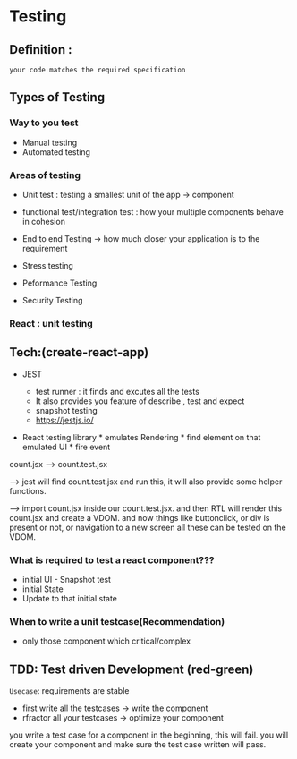 # Testing
## Definition : 
    your code matches the required specification

## Types of Testing 
### Way to you test
* Manual testing 
* Automated testing




### Areas of testing
* Unit test : testing a smallest unit of the app -> component 

* functional test/integration test : how your multiple components behave in cohesion 
* End to end Testing -> how much closer your application is to the requirement 
* Stress testing 
* Peformance Testing 
* Security Testing 



### React : unit testing  
## Tech:(create-react-app) 
* JEST 
    * test runner : it finds and excutes all the tests
    * It also provides you feature of describe , test and expect
    * snapshot testing
    *  https://jestjs.io/

* React testing library
        * emulates Rendering
        * find element on that emulated UI
        * fire event

count.jsx --> count.test.jsx

--> jest will find count.test.jsx and run this, it will also provide some helper functions.

--> import count.jsx inside our count.test.jsx. and then RTL will render this count.jsx and create a VDOM. and now things like buttonclick, or div is present or not, or navigation to a new screen
all these can be tested on the VDOM.


### What is required to test a react component???
* initial UI -  Snapshot test
* initial State
* Update to that initial state   

### When to write a unit testcase(Recommendation)
* only those component which critical/complex

## TDD: Test driven Development (red-green)
`Usecase`: requirements are stable
* first write all the testcases -> write the component
* rfractor all your testcases -> optimize your component

you write a test case for a component in the beginning, this will fail.
you will create your component and make sure the test case written will pass.

